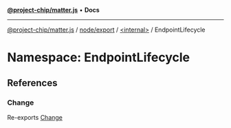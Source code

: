 [**@project-chip/matter.js**](../../../../../README.md) • **Docs**

***

[@project-chip/matter.js](../../../../../modules.md) / [node/export](../../../README.md) / [\<internal\>](../../README.md) / EndpointLifecycle

# Namespace: EndpointLifecycle

## References

### Change

Re-exports [Change](../../enumerations/Change.md)
